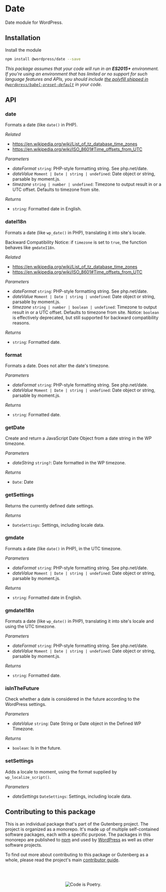 # Date

Date module for WordPress.

## Installation

Install the module

```bash
npm install @wordpress/date --save
```

_This package assumes that your code will run in an **ES2015+** environment. If you're using an environment that has limited or no support for such language features and APIs, you should include [the polyfill shipped in `@wordpress/babel-preset-default`](https://github.com/WordPress/gutenberg/tree/HEAD/packages/babel-preset-default#polyfill) in your code._

## API

<!-- START TOKEN(Autogenerated API docs) -->

### date

Formats a date (like `date()` in PHP).

_Related_

-   <https://en.wikipedia.org/wiki/List_of_tz_database_time_zones>
-   <https://en.wikipedia.org/wiki/ISO_8601#Time_offsets_from_UTC>

_Parameters_

-   _dateFormat_ `string`: PHP-style formatting string. See php.net/date.
-   _dateValue_ `Moment | Date | string | undefined`: Date object or string, parsable by moment.js.
-   _timezone_ `string | number | undefined`: Timezone to output result in or a UTC offset. Defaults to timezone from site.

_Returns_

-   `string`: Formatted date in English.

### dateI18n

Formats a date (like `wp_date()` in PHP), translating it into site's locale.

Backward Compatibility Notice: if `timezone` is set to `true`, the function
behaves like `gmdateI18n`.

_Related_

-   <https://en.wikipedia.org/wiki/List_of_tz_database_time_zones>
-   <https://en.wikipedia.org/wiki/ISO_8601#Time_offsets_from_UTC>

_Parameters_

-   _dateFormat_ `string`: PHP-style formatting string. See php.net/date.
-   _dateValue_ `Moment | Date | string | undefined`: Date object or string, parsable by moment.js.
-   _timezone_ `string | number | boolean | undefined`: Timezone to output result in or a UTC offset. Defaults to timezone from site. Notice: `boolean` is effectively deprecated, but still supported for backward compatibility reasons.

_Returns_

-   `string`: Formatted date.

### format

Formats a date. Does not alter the date's timezone.

_Parameters_

-   _dateFormat_ `string`: PHP-style formatting string. See php.net/date.
-   _dateValue_ `Moment | Date | string | undefined`: Date object or string, parsable by moment.js.

_Returns_

-   `string`: Formatted date.

### getDate

Create and return a JavaScript Date Object from a date string in the WP timezone.

_Parameters_

-   _dateString_ `string?`: Date formatted in the WP timezone.

_Returns_

-   `Date`: Date

### getSettings

Returns the currently defined date settings.

_Returns_

-   `DateSettings`: Settings, including locale data.

### gmdate

Formats a date (like `date()` in PHP), in the UTC timezone.

_Parameters_

-   _dateFormat_ `string`: PHP-style formatting string. See php.net/date.
-   _dateValue_ `Moment | Date | string | undefined`: Date object or string, parsable by moment.js.

_Returns_

-   `string`: Formatted date in English.

### gmdateI18n

Formats a date (like `wp_date()` in PHP), translating it into site's locale
and using the UTC timezone.

_Parameters_

-   _dateFormat_ `string`: PHP-style formatting string. See php.net/date.
-   _dateValue_ `Moment | Date | string | undefined`: Date object or string, parsable by moment.js.

_Returns_

-   `string`: Formatted date.

### isInTheFuture

Check whether a date is considered in the future according to the WordPress settings.

_Parameters_

-   _dateValue_ `string`: Date String or Date object in the Defined WP Timezone.

_Returns_

-   `boolean`: Is in the future.

### setSettings

Adds a locale to moment, using the format supplied by `wp_localize_script()`.

_Parameters_

-   _dateSettings_ `DateSettings`: Settings, including locale data.

<!-- END TOKEN(Autogenerated API docs) -->

## Contributing to this package

This is an individual package that's part of the Gutenberg project. The project is organized as a monorepo. It's made up of multiple self-contained software packages, each with a specific purpose. The packages in this monorepo are published to [npm](https://www.npmjs.com/) and used by [WordPress](https://make.wordpress.org/core/) as well as other software projects.

To find out more about contributing to this package or Gutenberg as a whole, please read the project's main [contributor guide](https://github.com/WordPress/gutenberg/tree/HEAD/CONTRIBUTING.md).

<br /><br /><p align="center"><img src="https://s.w.org/style/images/codeispoetry.png?1" alt="Code is Poetry." /></p>

